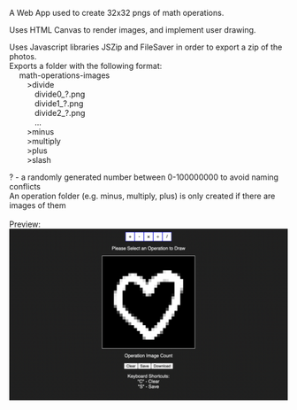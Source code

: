 A Web App used to create 32x32 pngs of math operations.

Uses HTML Canvas to render images, and implement user drawing.

Uses Javascript libraries JSZip and FileSaver in order to export a zip of the photos.
<br>Exports a folder with the following format:
<br>&emsp;  math-operations-images
<br>&emsp;&emsp;      >divide
<br>&emsp;&emsp;&emsp;          divide0_?.png
<br>&emsp;&emsp;&emsp;          divide1_?.png
<br>&emsp;&emsp;&emsp;          divide2_?.png
<br>&emsp;&emsp;&emsp;          ...
<br>&emsp;&emsp;      >minus
<br>&emsp;&emsp;      >multiply
<br>&emsp;&emsp;      >plus
<br>&emsp;&emsp;      >slash
      
? - a randomly generated number between 0-100000000 to avoid naming conflicts
<br>An operation folder (e.g. minus, multiply, plus) is only created if there are images of them
<br><br>
Preview:
<img src="DrawToolPreview.png">
